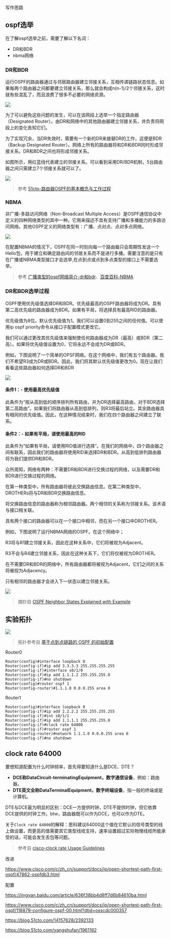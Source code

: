 写作思路



## ospf选举

在了解ospf选举之前，需要了解以下名词：

* DR和BDR
* nbma网络

### DR和BDR

运行OSPF的路由器通过与邻居路由器建立邻接关系，互相传递链路状态信息。如果每两个路由器之间都要建立邻接关系，那么就会构成n(n-1)/2个邻接关系，这时就有些混乱了，而且浪费了很多不必要的网络资源。

![](https://i.postimg.cc/sg4BRQ2B/Snipaste-2019-10-26-10-56-48.png)

为了可以避免这些问题的发生，可以在该网段上选举一个指定路由器（Designated Router）。由DR和网络中的其他路由器建立邻接关系，并负责将网段上的变化告知它们。

为了实现冗余，当DR失效时，需要有一个新的DR来接替DR的工作，这便是BDR（Backup Designated Router）。网络上所有的路由器将和DR和BDR同时形成邻接关系。DR和BDR之间也将形成邻接关系。

如图所示，用红蓝线代表建立的邻接关系。可以看到采用DR/BDR机制，5台路由器之间只需建立7个邻接关系就可以了。

![](https://i.postimg.cc/9f43bcd0/Snipaste-2019-10-26-07-14-16.png)

> 参考 [51cto-路由器OSPF的基本概念与工作过程](https://blog.51cto.com/14154700/2374461)

### NBMA

非广播-多路访问网络（Non-Broadcast Multiple Access）是OSPF通信协议中定义的四种网络类型的其中一种。它用来描述不具有支持广播和多播能力的多路访问网络。其他OSPF定义的网络类型有：广播、点对点、点对多点网络。

![](https://i.postimg.cc/Hnx97j06/Snipaste-2019-10-25-22-43-06.png)

在配置NBMA的情况下，OSPF在同一时刻向每一个路由器只会周期性发送一个Hello包，用于建立和确定路由间的邻居关系而不是进行多播。需要注意的是只有在广播或NBMA类型接口才会选举,在点到点或点到多点类型的接口上不需要选举。

>参考 [广播类型的ospf网络简介-dr和bdr](https://hexnet.jimdo.com/2012/11/14/%E5%B9%BF%E6%92%AD%E7%B1%BB%E5%9E%8B%E7%9A%84ospf%E7%BD%91%E7%BB%9C%E7%AE%80%E4%BB%8B-dr%E5%92%8Cbdr/)、[百度百科-NBMA](https://baike.baidu.com/item/NBMA)

### DR和BDR选举过程

OSPF使用优先级值选择DR和BDR。优先级最高的OSPF路由器将成为DR。具有第二高优先级的路由器成为BDR。如果有平局，将选择具有最高RID的路由器。

优先级值为8位。默认优先级值为1。我们可以设置0到255之间的任何值。可以使用ip ospf priority命令从接口子配置模式更改它。

我们可以通过更改其优先级值来强制使任何路由器成为DR（最高）或BDR（第二高）。如果将优先级值设置为0，它将永远不会成为DR或BDR。

例如，下图说明了一个简单的OPSF网络。在这个网络中，我们有五个路由器。我们不希望R3成为DR或BDR。因此，我们将其默认优先级值更改为0。现在让我们看看这些路由器如何选择DR和BDR

![](https://i.postimg.cc/prL8p6fz/ospf-dr-bdr.png)

#### 条件1：- 使用最高优先级值

此条件为“按从高到低的顺序排列所有路由，并为DR选择最高路由，对于BDR选择第二高路由”。如果我们将路由器从高到低排列，则R3将最后站立。其余路由器具有相同的优先级值。因此，在这种情况结束时，我们在四个路由器之间建立了联系。

#### 条件2：- 如果有平局，请使用最高的RID

此条件为“如果有平局，请使用RID值进行选择”。在我们的网络中，四个路由器之间有联系，因此我们的路由器将使用RID来选择DR和BDR。从高到低排列路由器将为我们提供DR和BDR。

众所周知，网络有两种：不需要DR和BDR进行交换过程的网络，以及需要DR和BDR进行交换过程的网络。

在第一种类型中，所有路由器将彼此交换路由信息。在第二种类型中，DROTHERs将与DR和BDR交换路由信息。

将交换路由信息的路由器称为相邻路由器。两个相邻的关系称为邻接关系。该术语与接口相关联。

具有两个接口的路由器可以在一个接口中相邻，而在另一个接口中DROTHER。

例如，下图说明了运行NBMA网络的OSPF。在这个网络中；

R3将与R1建立邻接关系，因此在这种关系中，它们将被视为Adjacent。

R3不会与R4建立邻接关系，因此在这种关系下，它们将仅被视为DROTHER。

在不需要DR和BDR的网络中，所有路由器都将被视为Adjacent，它们之间的关系将被视为Adjacency。

只有相邻的路由器才会进入下一状态以建立邻接关系。

![](https://i.postimg.cc/fLrWfq4x/ospf-adjacent-adjacency.png)


> 摘抄自 [OSPF Neighbor States Explained with Example](https://www.computernetworkingnotes.com/ccna-study-guide/ospf-neighbor-states-explained-with-example.html)


## 实验拓扑

![](https://i.postimg.cc/50Vmgf6x/Snipaste-2019-10-24-22-34-22.png)

> 拓扑参考自 [基于点到点链路的 OSPF 的初始配置](https://www.cisco.com/c/zh_cn/support/docs/ip/open-shortest-path-first-ospf/13687-15.html?dtid=osscdc000357)

Router0

```ios
Router(config)#interface loopback 0
Router(config-if)#ip add 3.3.3.3 255.255.255.255
Router(config-if)#interface s0/1/0
Router(config-if)#ip add 1.1.1.2 255.255.255.0
Router(config-if)#no shutdown
Router(config)#router ospf 1
Router(config-router)#1.1.1.0 0.0.0.255 area 0
```

Router1

```ios
Router(config)#interface loopback 0
Router(config-if)#ip add 2.2.2.2 255.255.255.255
Router(config-if)#int s0/1/1
Router(config-if)#ip add 1.1.1.1 255.255.255.0
Router(config-if)#clock rate 64000
Router(config-if)#router ospf 1
Router(config-router)#network 1.1.1.0 0.0.0.255 area 0
Router(config-if)#no shutdown
```

## clock rate 64000

要想知道配置为什么时钟频率，首先得要知道什么是DCE、DTE？

* **DCE称DataCircuit-terminatingEquipment，数字通信设备**，例如：路由器。
* **DTE英文全称DataTerminalEquipment，数字终端设备**，指一般的终端或是计算机。

DTE与DCE最为明显的区别：DCE一方提供时钟，DTE不提供时钟，但它依靠DCE提供的时钟工作。btw，路由器既可以作为DCE，也可以作为DTE。


关于`Clock rate 64000`的解释：思科建议64000这个值在它默认的信号类型的线上做设置，而更高的值需要其它类型线缆支持，速率设置超过实际物理线缆所能承受的话，可能会发生丢包等问题。

> 参考自 [cisco-clock rate Usage Guidelines](https://www.cisco.com/c/en/us/td/docs/ios-xml/ios/interface/command/ir-cr-book/ir-c2.html#wp3930272930)

改进

https://www.cisco.com/c/zh_cn/support/docs/ip/open-shortest-path-first-ospf/47862-ospfdb3.html


配置

https://jingyan.baidu.com/article/636f38bb4d8ff7d6b84610ba.html

https://www.cisco.com/c/zh_cn/support/docs/ip/open-shortest-path-first-ospf/118879-configure-ospf-00.html?dtid=osscdc000357

https://blog.51cto.com/14157628/2392133

https://blog.51cto.com/yangshufan/1961182



